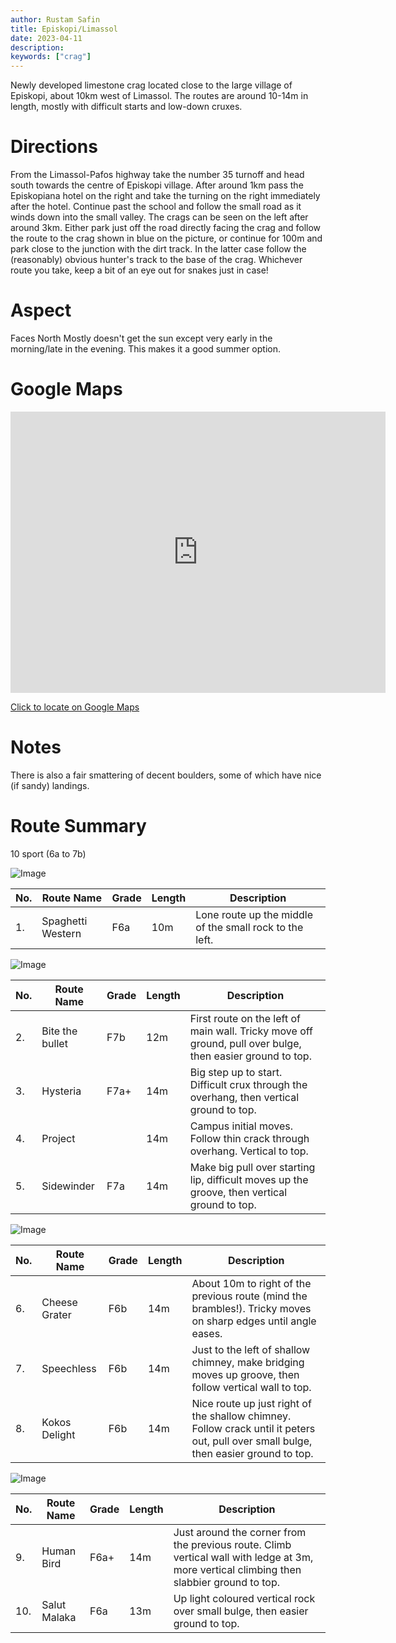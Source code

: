 ```yaml
---
author: Rustam Safin
title: Episkopi/Limassol
date: 2023-04-11
description:
keywords: ["crag"]
---
```


Newly developed limestone crag located close to the large village of Episkopi, about 10km west of Limassol. The routes are around 10-14m in length, mostly with difficult starts and low-down cruxes.

# Directions

From the Limassol-Pafos highway take the number 35 turnoff and head south towards the centre of Episkopi village. After around 1km pass the Episkopiana hotel on the right and take the turning on the right immediately after the hotel. Continue past the school and follow the small road as it winds down into the small valley. The crags can be seen on the left after around 3km. Either park just off the road directly facing the crag and follow the route to the crag shown in blue on the picture, or continue for 100m and park close to the junction with the dirt track. In the latter case follow the (reasonably) obvious hunter's track to the base of the crag. Whichever route you take, keep a bit of an eye out for snakes just in case!

# Aspect

Faces North Mostly doesn't get the sun except very early in the morning/late in the evening. This makes it a good summer option.

# Google Maps

<iframe src="https://www.google.com/maps/embed?pb=!1m17!1m12!1m3!1d4250.8910824330715!2d32.873129315231715!3d34.67768298044045!2m3!1f0!2f0!3f0!3m2!1i1024!2i768!4f13.1!3m2!1m1!2zMzTCsDQwJzM5LjciTiAzMsKwNTInMzEuMSJF!5e1!3m2!1sen!2s!4v1681193113447!5m2!1sen!2s" width="600" height="450" style="border:0;" allowfullscreen="" loading="lazy" referrerpolicy="no-referrer-when-downgrade"></iframe>

[Click to locate on Google Maps](https://goo.gl/maps/NoNgW8mbnXnFAvYj8)

# Notes

There is also a fair smattering of decent boulders, some of which have nice (if sandy) landings.

# Route Summary

10 sport (6a to 7b)


![Image](/episkopi-limassol/epi_lem_1.jpg)


| No. | Route Name        | Grade | Length | Description                                             |
| --- | ----------------- | ----- | ------ | ------------------------------------------------------- |
| 1.  | Spaghetti Western | F6a   | 10m    | Lone route up the middle of the small rock to the left. |



![Image](/episkopi-limassol/epi_lem_2.jpg)


| No. | Route Name      | Grade | Length | Description                                                                                               |
| --- | --------------- | ----- | ------ | --------------------------------------------------------------------------------------------------------- |
| 2.  | Bite the bullet | F7b   | 12m    | First route on the left of main wall. Tricky move off ground, pull over bulge, then easier ground to top. |
| 3.  | Hysteria        | F7a+  | 14m    | Big step up to start. Difficult crux through the overhang, then vertical ground to top.                   |
| 4.  | Project         |       | 14m    | Campus initial moves. Follow thin crack through overhang. Vertical to top.                                |
| 5.  | Sidewinder      | F7a   | 14m    | Make big pull over starting lip, difficult moves up the groove, then vertical ground to top.              |


![Image](/episkopi-limassol/epi_lem_3.jpg)

| No. | Route Name    | Grade | Length | Description                                                                                                                          |
| --- | ------------- | ----- | ------ | ------------------------------------------------------------------------------------------------------------------------------------ |
| 6.  | Cheese Grater | F6b   | 14m    | About 10m to right of the previous route (mind the brambles!). Tricky moves on sharp edges until angle eases.                        |
| 7.  | Speechless    | F6b   | 14m    | Just to the left of shallow chimney, make bridging moves up groove, then follow vertical wall to top.                                |
| 8.  | Kokos Delight | F6b   | 14m    | Nice route up just right of the shallow chimney. Follow crack until it peters out, pull over small bulge, then easier ground to top. |

![Image](/episkopi-limassol/epi_lem_4.jpg)

| No. | Route Name   | Grade | Length | Description                                                                                                                               |
| --- | ------------ | ----- | ------ | ----------------------------------------------------------------------------------------------------------------------------------------- |
| 9.  | Human Bird   | F6a+  | 14m    | Just around the corner from the previous route. Climb vertical wall with ledge at 3m, more vertical climbing then slabbier ground to top. |
| 10. | Salut Malaka | F6a   | 13m    | Up light coloured vertical rock over small bulge, then easier ground to top.                                                              |
